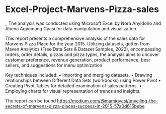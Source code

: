 # Excel-Project-Marvens-Pizza-sales
_ The analysis was conducted using Microsoft Excel by Nora Anyidoho and Abena Agyemang Gyasi for data manipulation and visualization.

This report presents a comprehensive analysis of the sales data for Marvens Pizza Place for the year 2015. Utilizing datasets, gotten from Maven Analytics (Free Data Sets & Dataset Samples, 2022), encompassing orders, order details, pizzas and pizza types, the analysis aims to uncover customer preference, revenue generation, product performance, best sellers, and suggestions for menu optimization.

 Key techniques included:
•	Importing and merging datasets.
•	Drawing relationships between Different Data Sets (workbooks) using Power Pivot
•	Creating Pivot Tables for detailed examination of sales patterns.
•	Employing charts for visual representation of trends and insights.

The report can be found https://medium.com/@mamigyasi/unveiling-the-secrets-of-marvens-pizza-places-success-in-2015-57a0d615bebe
